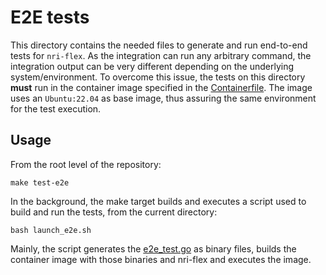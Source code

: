 # E2E tests

This directory contains the needed files to generate and run end-to-end tests for `nri-flex`. As the integration can
run any arbitrary command, the integration output can be very different depending on the underlying system/environment.
To overcome this issue, the tests on this directory **must** run in the container image specified in the [Containerfile](./Containerfile).
The image uses an `Ubuntu:22.04` as base image, thus assuring the same environment for the test execution.


## Usage

From the root level of the repository:

```
make test-e2e
```

In the background, the make target builds and executes a script used to build and run the tests, from the current
directory:

```
bash launch_e2e.sh
```

Mainly, the script generates the [e2e_test.go](./scenarios/e2e_test.go) as binary files, builds the container image with
those binaries and nri-flex and executes the image.
